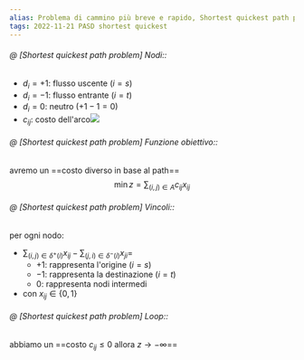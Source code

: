 ```yaml
---
alias: Problema di cammino più breve e rapido, Shortest quickest path problem
tags: 2022-11-21 PASD shortest quickest
---
```


###### @ [Shortest quickest path problem] Nodi::

- $d_i=+1$: flusso uscente ($i=s$)
- $d_i=-1$: flusso entrante ($i=t$)
- $d_i=0$: neutro ($+1-1=0$)
- $c_{ij}$: costo dell'arco![](Uni/PASD/img/path.jpeg)
<!--ID: 1670236970688-->



###### @ [Shortest quickest path problem] Funzione obiettivo::
 avremo un ==costo diverso in base al path==
$$\min z=\sum_{(i,j)\in A}c_{ij}x_{ij}$$
<!--ID: 1670236970693-->


###### @ [Shortest quickest path problem] Vincoli::
 per ogni nodo:
- $\sum_{(i,j)\in\delta^+(i)} x_{ij} - \sum_{(j,i)\in\delta^-(i)} x_{ji} =$
	- $+1$: rappresenta l'origine ($i=s$)
	- $-1$: rappresenta la destinazione ($i=t$)
	- $0$: rappresenta nodi intermedi
- con $x_{ij}\in\{0,1\}$
<!--ID: 1670236970697-->


###### @ [Shortest quickest path problem] Loop::
 abbiamo un ==costo $c_{ij}\leq 0$ allora $z\to -\infty$==
<!--ID: 1670236970701-->
